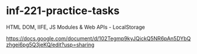 # inf-221-practice-tasks
HTML DOM, IIFE, JS Modules &amp; Web APIs - LocalStorage

https://docs.google.com/document/d/102Tegmp9kyJQickQ5NR6pAn5DYbQzhgei6pg5Q3jeKQ/edit?usp=sharing
